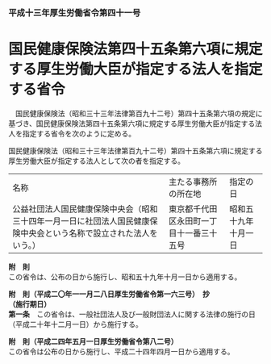 ### 平成十三年厚生労働省令第四十一号  
# 国民健康保険法第四十五条第六項に規定する厚生労働大臣が指定する法人を指定する省令  
　国民健康保険法（昭和三十三年法律第百九十二号）第四十五条第六項の規定に基づき、国民健康保険法第四十五条第六項に規定する厚生労働大臣が指定する法人を指定する省令を次のように定める。  
  
国民健康保険法（昭和三十三年法律第百九十二号）第四十五条第六項に規定する厚生労働大臣が指定する法人として次の者を指定する。  

||||  
| --- | --- | --- |  
|名称|主たる事務所の所在地|指定の日|  
|公益社団法人国民健康保険中央会（昭和三十四年一月一日に社団法人国民健康保険中央会という名称で設立された法人をいう。）|東京都千代田区永田町一丁目十一番三十五号|昭和五十九年十月一日|  
  
  
**附　則**  
この省令は、公布の日から施行し、昭和五十九年十月一日から適用する。  
  
**附　則（平成二〇年一一月二八日厚生労働省令第一六三号）　抄**  
**（施行期日）**  
**第一条**　この省令は、一般社団法人及び一般財団法人に関する法律の施行の日（平成二十年十二月一日）から施行する。  
  
**附　則（平成二四年五月一日厚生労働省令第八二号）**  
この省令は公布の日から施行し、平成二十四年四月一日から適用する。  
  
